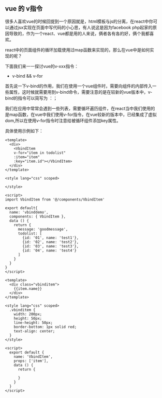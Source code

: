 ## vue 的 v指令

很多人喜欢vue的时候回提到一个原因就是，html模板与js的分离，在react中你可以通过jsx实现在页面中写代码的小心思，有人说这是因为facebook php起家的原因导致的，作为一个react、vue都是用的人来说，俩者各有各的好，俩个我都喜欢。

react中的页面组件的循环加载使用过map函数来实现的，那么在vue中是如何实现的呢？

下面我们来一一探讨vue的v-xxx指令：

- v-bind && v-for

首先说一下v-bind的作用，我们在使用一个vue组件时，需要向组件的内部传入一些属性，这时候就需要用到v-bind命令，需要注意的是在较新的vue版本中，v-bind的指令可以简写为 ：；

我们在应用中常常会遇到一些列表，需要循环遍历组件，在react当中我们使用的是map函数，在vue中我们使用v-for指令，在vue较新的版本中，已经集成了虚拟dom,所以在使用v-for指令时注意给被循环组件添加key属性。

具体使用示例如下：

````vue
<template>
  <div>
    <VbindItem
    v-for="item in todolist"
    :item="item"
    :key="item.id"></VbindItem>
  </div>
</template>

<style lang="css" scoped>
  
</style>

<script>
import VbindItem from '@/components/VbindItem'

export default{
  name: 'vbinddemo',
  components: { VbindItem },
  data () {
    return {
      message: 'goodmessage',
      todolist: [
        {id: '01', name: 'test1'},
        {id: '02', name: 'test2'},
        {id: '03', name: 'test3'},
        {id: '04', name: 'test4'}
      ]
    }
  }
}
</script>
````

````vue
<template>
  <div class="vbinditem">
    {{item.name}}
  </div>
</template>

<style lang="css" scoped>
  .vbinditem {
    width: 200px;
    height: 50px;
    line-height: 50px;
    border-bottom: 1px solid red;
    text-align: center;
  }
</style>

<script>
  export default {
    name: 'VbindItem',
    props: ['item'],
    data () {
      return {

      }
    }
  }
</script>
````

